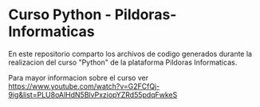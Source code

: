 # Curso Python - Pildoras-Informaticas
En este repositorio comparto los archivos de codigo generados durante la realizacion del curso "Python" de la plataforma Pildoras Informaticas. 

Para mayor informacion sobre el curso ver https://www.youtube.com/watch?v=G2FCfQj-9ig&list=PLU8oAlHdN5BlvPxziopYZRd55pdqFwkeS

